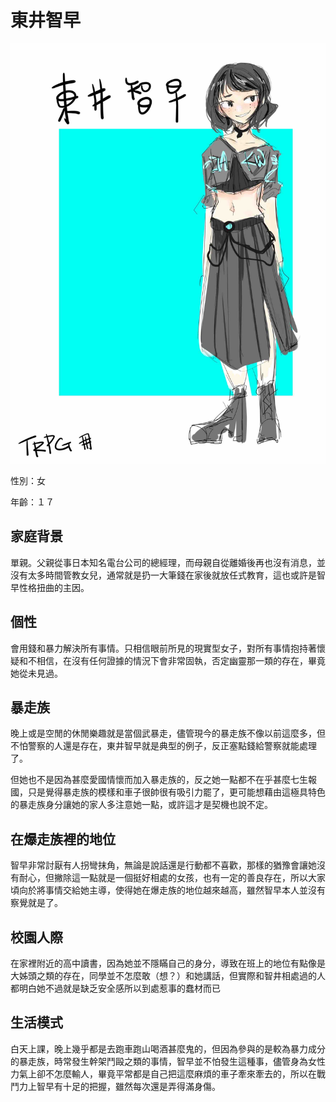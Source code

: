 # 東井智早

![東井智早](./images/pc-toi.jpg)

性別：女

年齡：１７

## 家庭背景

單親。父親從事日本知名電台公司的總經理，而母親自從離婚後再也沒有消息，並沒有太多時間管教女兒，通常就是扔一大筆錢在家後就放任式教育，這也或許是智早性格扭曲的主因。

## 個性

會用錢和暴力解決所有事情。只相信眼前所見的現實型女子，對所有事情抱持著懷疑和不相信，在沒有任何證據的情況下會非常固執，否定幽靈那一類的存在，畢竟她從未見過。

## 暴走族

晚上或是空閒的休閒樂趣就是當個武暴走，儘管現今的暴走族不像以前這麼多，但不怕警察的人還是存在，東井智早就是典型的例子，反正塞點錢給警察就能處理了。

但她也不是因為甚麼愛國情懷而加入暴走族的，反之她一點都不在乎甚麼七生報國，只是覺得暴走族的模樣和車子很帥很有吸引力罷了，更可能想藉由這極具特色的暴走族身分讓她的家人多注意她一點，或許這才是契機也說不定。

## 在爆走族裡的地位

智早非常討厭有人拐彎抹角，無論是說話還是行動都不喜歡，那樣的猶豫會讓她沒有耐心，但撇除這一點就是一個挺好相處的女孩，也有一定的善良存在，所以大家頃向於將事情交給她主導，使得她在爆走族的地位越來越高，雖然智早本人並沒有察覺就是了。

## 校園人際

在家裡附近的高中讀書，因為她並不隱瞞自己的身分，導致在班上的地位有點像是大姊頭之類的存在，同學並不怎麼敢（想？）和她講話，但實際和智井相處過的人都明白她不過就是缺乏安全感所以到處惹事的蠢材而已

## 生活模式

白天上課，晚上幾乎都是去跑車跑山喝酒甚麼鬼的，但因為參與的是較為暴力成分的暴走族，時常發生幹架鬥毆之類的事情，智早並不怕發生這種事，儘管身為女性力氣上卻不怎麼輸人，畢竟平常都是自己把這麼麻煩的車子牽來牽去的，所以在戰鬥力上智早有十足的把握，雖然每次還是弄得滿身傷。
